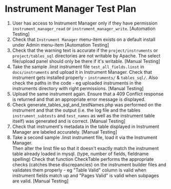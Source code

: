 # Instrument Manager Test Plan

1. User has access to Instrument Manager only if they have permission `instrument_manager_read` or `instrument_manager_write`.
   [Automation Testing]
2. Check that `Instrument Manager` menu-item exists on a default install under Admin menu-item 
   [Automation Testing]
3. Check that the warning text is accurate if the `project/instruments` or `project/tables_sql` directories are not writable by Apache. The select file/upload panel should only be there if it's writable.
   [Manual Testing]
4. Take the sample .linst instrument file `test_all_fields.linst` in `docs/instruments` and upload it in Instrument Manager.
Check that instrument gets installed properly - `instruments/` & `tables_sql/`. 
Also check the paths in the code - eg uploaded instruments in the instruments directory with right permissions.
   [Manual Testing]
5. Upload the same instrument again. Ensure that a 409 Conflict response is returned and that an appropriate error message is displayed.
6. Check generate_tables_sql_and_testNames.php was performed on the instrument and that the output (i.e. the log file and the tables `instrument_subtests` and `test_names` as well as the instrument table itself) was generated and is correct.
   [Manual Testing]
7. Check that instrument's metadata in the table displayed in Instrument Manager are labeled accurately.
   [Manual Testing]
8. Take a second sample .linst instrument file, load it via the Instrument Manager.  
Then alter the linst file so that it doesn't exactly match the instrument table already loaded in mysql.  (type, number of fields, fieldname spelling)
Check that function CheckTable performs the appropriate checks (catches these discrepancies) on the instrument builder files and validates them properly - 
eg "Table Valid" column is valid when instrument fields match up and "Pages Valid" is valid when subpages are valid.
   [Manual Testing]
